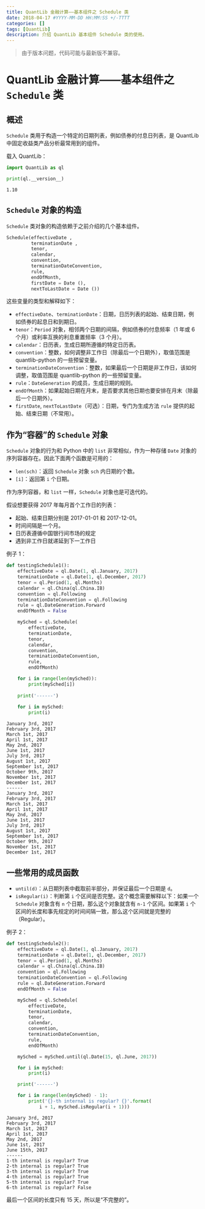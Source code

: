 ```yaml
---
title: QuantLib 金融计算——基本组件之 Schedule 类
date: 2018-04-17 #YYYY-MM-DD HH:MM:SS +/-TTTT
categories: []
tags: [QuantLib]
description: 介绍 QuantLib 基本组件 Schedule 类的使用。
---
```


> 由于版本问题，代码可能与最新版不兼容。

# QuantLib 金融计算——基本组件之 `Schedule` 类

## 概述

`Schedule` 类用于构造一个特定的日期列表，例如债券的付息日列表，是 QuantLib 中固定收益类产品分析最常用到的组件。

载入 QuantLib：

```python
import QuantLib as ql

print(ql.__version__)
```

```
1.10
```

## `Schedule` 对象的构造

`Schedule` 类对象的构造依赖于之前介绍的几个基本组件。

```python
Schedule(effectiveDate ,
         terminationDate ,
         tenor,
         calendar,
         convention,
         terminationDateConvention,
         rule,
         endOfMonth,
         firstDate = Date (),
         nextToLastDate = Date ())
```

这些变量的类型和解释如下：

* `effectiveDate`、`terminationDate`：日期，日历列表的起始、结束日期，例如债券的起息日和到期日。
* `tenor`：`Period` 对象，相邻两个日期的间隔，例如债券的付息频率（1 年或 6 个月）或利率互换的利息重置频率（3 个月）。
* `calendar`：日历表，生成日期所遵循的特定日历表。
* `convention`：整数，如何调整非工作日（除最后一个日期外），取值范围是 quantlib-python 的一些预留变量。
* `terminationDateConvention`：整数，如果最后一个日期是非工作日，该如何调整，取值范围是 quantlib-python 的一些预留变量。
* `rule`：`DateGeneration` 的成员，生成日期的规则。
* `endOfMonth`：如果起始日期在月末，是否要求其他日期也要安排在月末（除最后一个日期外）。
* `firstDate`, `nextToLastDate`（可选）：日期，专门为生成方法 `rule` 提供的起始、结束日期（不常用）。

## 作为“容器”的 `Schedule` 对象

`Schedule` 对象的行为和 Python 中的 `list` 非常相似，作为一种存储 `Date` 对象的序列容器存在。因此下面两个函数是可用的：

* `len(sch)`：返回 `Schedule` 对象 `sch` 内日期的个数。
* `[i]`：返回第 `i` 个日期。

作为序列容器，和 `list` 一样，`Schedule` 对象也是可迭代的。

假设想要获得 2017 年每月首个工作日的列表：

* 起始、结束日期分别是 2017-01-01 和 2017-12-01。
* 时间间隔是一个月。
* 日历表遵循中国银行间市场的规定
* 遇到非工作日就递延到下一工作日

例子 1：

```python
def testingSchedule1():
    effectiveDate = ql.Date(1, ql.January, 2017)
    terminationDate = ql.Date(1, ql.December, 2017)
    tenor = ql.Period(1, ql.Months)
    calendar = ql.China(ql.China.IB)
    convention = ql.Following
    terminationDateConvention = ql.Following
    rule = ql.DateGeneration.Forward
    endOfMonth = False

    mySched = ql.Schedule(
        effectiveDate,
        terminationDate,
        tenor,
        calendar,
        convention,
        terminationDateConvention,
        rule,
        endOfMonth)

    for i in range(len(mySched)):
        print(mySched[i])
    
    print('------')
    
    for i in mySched:
        print(i)
```

```
January 3rd, 2017
February 3rd, 2017
March 1st, 2017
April 1st, 2017
May 2nd, 2017
June 1st, 2017
July 3rd, 2017
August 1st, 2017
September 1st, 2017
October 9th, 2017
November 1st, 2017
December 1st, 2017
------
January 3rd, 2017
February 3rd, 2017
March 1st, 2017
April 1st, 2017
May 2nd, 2017
June 1st, 2017
July 3rd, 2017
August 1st, 2017
September 1st, 2017
October 9th, 2017
November 1st, 2017
December 1st, 2017
```

## 一些常用的成员函数

* `until(d)`：从日期列表中截取前半部分，并保证最后一个日期是 `d`。
* `isRegular(i)`：判断第 `i` 个区间是否完整。这个概念需要解释以下：如果一个 `Schedule` 对象含有 `n` 个日期，那么这个对象就含有 `n-1` 个区间。如果第 `i` 个区间的长度和事先规定的时间间隔一致，那么这个区间就是完整的（Regular）。

例子 2：

```python
def testingSchedule2():
    effectiveDate = ql.Date(1, ql.January, 2017)
    terminationDate = ql.Date(1, ql.December, 2017)
    tenor = ql.Period(1, ql.Months)
    calendar = ql.China(ql.China.IB)
    convention = ql.Following
    terminationDateConvention = ql.Following
    rule = ql.DateGeneration.Forward
    endOfMonth = False

    mySched = ql.Schedule(
        effectiveDate,
        terminationDate,
        tenor,
        calendar,
        convention,
        terminationDateConvention,
        rule,
        endOfMonth)

    mySched = mySched.until(ql.Date(15, ql.June, 2017))

    for i in mySched:
        print(i)

    print('------')

    for i in range(len(mySched) - 1):
        print('{}-th internal is regular? {}'.format(
            i + 1, mySched.isRegular(i + 1)))
```

```
January 3rd, 2017
February 3rd, 2017
March 1st, 2017
April 1st, 2017
May 2nd, 2017
June 1st, 2017
June 15th, 2017
------
1-th internal is regular? True
2-th internal is regular? True
3-th internal is regular? True
4-th internal is regular? True
5-th internal is regular? True
6-th internal is regular? False
```

最后一个区间的长度只有 15 天，所以是“不完整的”。
